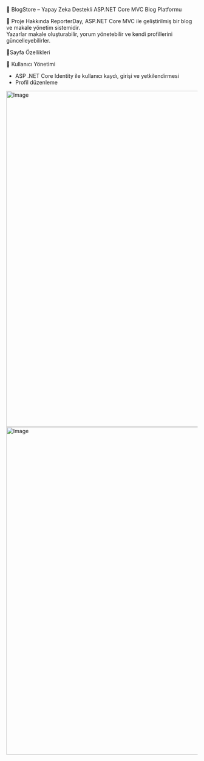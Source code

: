 📖 BlogStore – Yapay Zeka Destekli ASP.NET Core MVC Blog Platformu

📖 Proje Hakkında
ReporterDay, ASP.NET Core MVC ile geliştirilmiş bir blog ve makale yönetim sistemidir.  
Yazarlar makale oluşturabilir, yorum yönetebilir ve kendi profillerini güncelleyebilirler.

🚀Sayfa Özellikleri

👤 Kullanıcı Yönetimi

* ASP .NET Core Identity ile kullanıcı kaydı, girişi ve yetkilendirmesi
* Profil düzenleme

<img width="1523" height="884" alt="Image" src="https://github.com/user-attachments/assets/fe23257d-6323-4541-95ac-22b89d8beddb" />

<img width="1624" height="862" alt="Image" src="https://github.com/user-attachments/assets/d88c5816-ffac-4504-bad3-0f3f0b65c3f5" />
